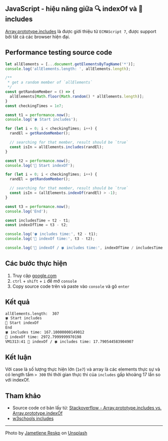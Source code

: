 ## JavaScript - hiệu năng giữa 🔍 indexOf và 🔎 includes

[Array.prototype.includes](https://developer.mozilla.org/en-US/docs/Web/JavaScript/Reference/Global_Objects/Array/includes) là được giới thiệu từ `ECMAScript 7`, được support bởi tất cả các browser hiện đại.

## Performance testing source code

```js
let allElements = [...document.getElementsByTagName('*')];
console.log('allElements.length: ', allElements.length);

/**
 * get a random member of `allElements`
 */
const getRandomMember = () => {
  allElements[Math.floor(Math.random() * allElements.length)];
}
const checkingTimes = 1e7;

const t1 = performance.now();
console.log('🍀 Start includes');

for (let i = 0; i < checkingTimes; i++) {
  randEl = getRandomMember();

  // searching for that member, result should be `true`
  const isIn = allElements.includes(randEl);
}

const t2 = performance.now();
console.log('🍒 Start indexOf');

for (let i = 0; i < checkingTimes; i++) {
  randEl = getRandomMember();

  // searching for that member, result should be `true`
  const isIn = (allElements.indexOf(randEl) > -1);
}

const t3 = performance.now();
console.log('End');

const includesTime = t2 - t1;
const indexOfTime = t3 - t2;

console.log('🍀 includes time:', t2 - t1);
console.log('🍒 indexOf time:', t3 - t2);

console.log('🍒 indexOf / 🍀 includes time:', indexOfTime / includesTime);
```

## Các bước thực hiện

1. Truy cập [google.com](https://www.google.com/)
2. `ctrl` + `shift` + `i` để mở `console`
3. Copy source code trên và paste vào `console` và gõ `enter`

## Kết quả

```txt
allElements.length:  307
🍀 Start includes
🍒 Start indexOf
End
🍀 includes time: 167.10000000149012
🍒 indexOf time: 2972.7999999970198
VM1313:41 🍒 indexOf / 🍀 includes time: 17.790544583904907
```

## Kết luận

Với case là số lượng thực hiện lớn (`1e7`) và array là các elements thực sự và có length tầm `> 300` thì thời gian thực thi của `includes` gấp khoảng 17 lần so với indexOf.

## Tham khảo

- Source code cơ bản lấy từ: [Stackoverflow - Array.prototype.includes vs. Array.prototype.indexOf
](https://stackoverflow.com/questions/35370222/array-prototype-includes-vs-array-prototype-indexof)
- [w3schools includes](https://www.w3schools.com/jsref/jsref_includes_array.asp)

---

Photo by <a href="https://unsplash.com/@reskp?utm_source=unsplash&utm_medium=referral&utm_content=creditCopyText">Jametlene Reskp</a> on <a href="https://unsplash.com/s/photos/search?utm_source=unsplash&utm_medium=referral&utm_content=creditCopyText">Unsplash</a>